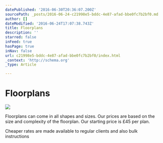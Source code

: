 ```yaml
---
datePublished: '2016-06-30T20:36:07.200Z'
sourcePath: _posts/2016-06-24-c21998e5-bddc-4e87-afad-bbe0fc7b2bf0.md
author: []
dateModified: '2016-06-24T17:07:38.743Z'
title: Floorplans
description: ''
starred: false
inFeed: true
hasPage: true
inNav: false
url: c21998e5-bddc-4e87-afad-bbe0fc7b2bf0/index.html
_context: 'http://schema.org'
_type: Article

---
```

# Floorplans
![](https://imgflo.herokuapp.com/graph/vahj1ThiexotieMo/c42acbb2751fe2826fcc47c5f6d4674d/croprotate.jpg?cropheight=3355&cropwidth=2221&degrees=0&input=https%3A%2F%2Fthe-grid-user-content.s3-us-west-2.amazonaws.com%2F4dedeb10-0db4-4670-a08e-74adf970bf53.jpg&x=130&y=78)

Floorplans can come in all shapes and sizes. Our prices are based on the size and complexity of the floorplan. Our starting price is £45 per plan.

Cheaper rates are made available to regular clients and also bulk instructions